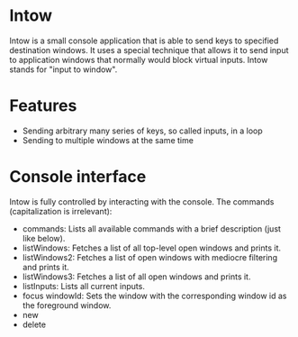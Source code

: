 # Intow
Intow is a small console application that is able to send keys to specified destination windows. It uses a special technique that allows it to send input to application windows that normally would block virtual inputs. Intow stands for "input to window".

# Features
- Sending arbitrary many series of keys, so called inputs, in a loop
- Sending to multiple windows at the same time

# Console interface
Intow is fully controlled by interacting with the console. The commands (capitalization is irrelevant):
- commands: Lists all available commands with a brief description (just like below).
- listWindows: Fetches a list of all top-level open windows and prints it.
- listWindows2: Fetches a list of open windows with mediocre filtering and prints it.
- listWindows3: Fetches a list of all open windows and prints it.
- listInputs: Lists all current inputs.
- focus windowId: Sets the window with the corresponding window id as the foreground window.
- new
- delete
